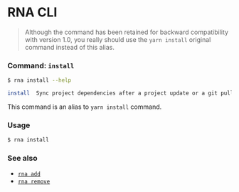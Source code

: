 # RNA CLI

> Although the command has been retained for backward compatibility with version 1.0, you really should use the `yarn install` original command instead of this alias.

### Command: `install`

```sh
$ rna install --help

install  Sync project dependencies after a project update or a git pull.
```

This command is an alias to `yarn install` command.

### Usage
```sh
$ rna install
```

### See also

* [`rna add`](../add/)
* [`rna remove`](../remove/)
